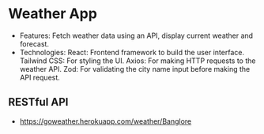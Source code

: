 # Weather App

- Features: Fetch weather data using an API, display current weather and forecast.
- Technologies: 
    React: Frontend framework to build the user interface.
    Tailwind CSS: For styling the UI.
    Axios: For making HTTP requests to the weather API.
    Zod: For validating the city name input before making the API request.

## RESTful API

- https://goweather.herokuapp.com/weather/Banglore
